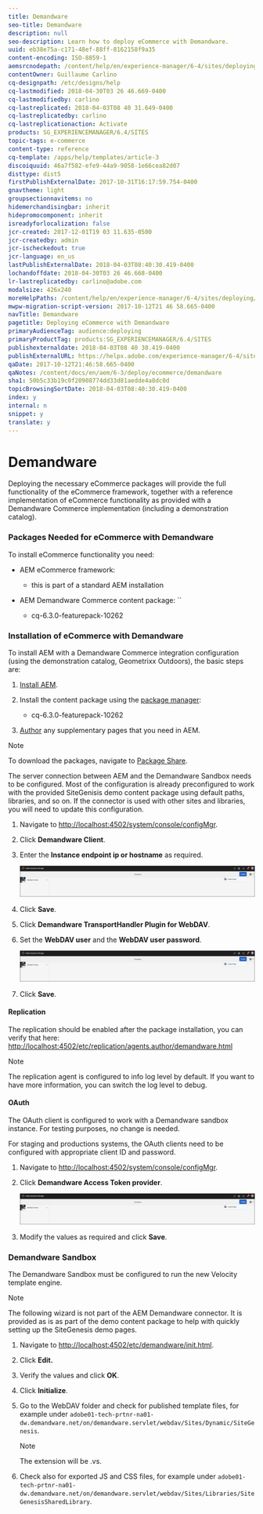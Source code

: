 ```yaml
---
title: Demandware
seo-title: Demandware
description: null
seo-description: Learn how to deploy eCommerce with Demandware.
uuid: eb38e75a-c171-48ef-88ff-8162158f9a35
content-encoding: ISO-8859-1
aemsrcnodepath: /content/help/en/experience-manager/6-4/sites/deploying/using/demandware
contentOwner: Guillaume Carlino
cq-designpath: /etc/designs/help
cq-lastmodified: 2018-04-30T03 26 46.669-0400
cq-lastmodifiedby: carlino
cq-lastreplicated: 2018-04-03T08 40 31.649-0400
cq-lastreplicatedby: carlino
cq-lastreplicationaction: Activate
products: SG_EXPERIENCEMANAGER/6.4/SITES
topic-tags: e-commerce
content-type: reference
cq-template: /apps/help/templates/article-3
discoiquuid: 46a7f582-efe9-44a9-9058-1e66cea82d07
disttype: dist5
firstPublishExternalDate: 2017-10-31T16:17:59.754-0400
gnavtheme: light
groupsectionnavitems: no
hidemerchandisingbar: inherit
hidepromocomponent: inherit
isreadyforlocalization: false
jcr-created: 2017-12-01T19 03 11.635-0500
jcr-createdby: admin
jcr-ischeckedout: true
jcr-language: en_us
lastPublishExternalDate: 2018-04-03T08:40:30.419-0400
lochandoffdate: 2018-04-30T03 26 46.668-0400
lr-lastreplicatedby: carlino@adobe.com
modalsize: 426x240
moreHelpPaths: /content/help/en/experience-manager/6-4/sites/deploying/morehelp/e-commerce;/content/help/en/experience-manager/6-4/sites/deploying/morehelp/e-commerce
mwpw-migration-script-version: 2017-10-12T21 46 58.665-0400
navTitle: Demandware
pagetitle: Deploying eCommerce with Demandware
primaryAudienceTag: audience:deploying
primaryProductTag: products:SG_EXPERIENCEMANAGER/6.4/SITES
publishexternaldate: 2018-04-03T08 40 30.419-0400
publishExternalURL: https://helpx.adobe.com/experience-manager/6-4/sites/deploying/using/demandware.html
qaDate: 2017-10-12T21:46:58.665-0400
qaNotes: /content/docs/en/aem/6-3/deploy/ecommerce/demandware
sha1: 50b5c33b19c0f20908774dd33d81aedde4a8dc0d
topicBrowsingSortDate: 2018-04-03T08:40:30.419-0400
index: y
internal: n
snippet: y
translate: y
---
```


# Demandware

Deploying the necessary eCommerce packages will provide the full functionality of the eCommerce framework, together with a reference implementation of eCommerce functionality as provided with a Demandware Commerce implementation (including a demonstration catalog).

### Packages Needed for eCommerce with Demandware

To install eCommerce functionality you need:

* AEM eCommerce framework:

    * this is part of a standard AEM installation

* AEM Demandware Commerce content package: ``

    * cq-6.3.0-featurepack-10262

### Installation of eCommerce with Demandware

To install AEM with a Demandware Commerce integration configuration (using the demonstration catalog, Geometrixx Outdoors), the basic steps are:

1. [Install AEM](deploy.md).

1. Install the content package using the [package manager](/content/help/en/experience-manager/6-4/sites/administering/using/package-manager):

    * cq-6.3.0-featurepack-10262

1. [Author](/content/help/en/experience-manager/6-4/sites/authoring/using/page-authoring) any supplementary pages that you need in AEM.

>[!NOTE]
>
><p>To download the packages, navigate to&nbsp;<a href="/content/help/en/experience-manager/6-4/sites/administering/using/package-manager.html#PackageShare">Package Share</a>.</p>

The server connection between AEM and the Demandware Sandbox needs to be configured. Most of the configuration is already preconfigured to work with the provided SiteGenisis demo content package using default paths, libraries, and so on. If the connector is used with other sites and libraries, you will need to update this configuration.

1. Navigate to [http://localhost:4502/system/console/configMgr](http://localhost:4502/system/console/configMgr).

1. Click **Demandware Client**.

1. Enter the **Instance endpoint ip or hostname** as required.

   ![](assets/chlimage_1.png)

1. Click **Save**.

1. Click **Demandware TransportHandler Plugin for WebDAV**.

1. Set the **WebDAV user** and the **WebDAV user password**.

   ![](assets/chlimage_1.png)

1. Click **Save**.

#### Replication

The replication should be enabled after the package installation, you can verify that here: [http://localhost:4502/etc/replication/agents.author/demandware.html](http://localhost:4502/etc/replication/agents.author/demandware.html)

>[!NOTE]
>
><p>The replication agent is configured to info log level by default. If you want to have more information, you can switch the log level to debug.</p>

#### OAuth

The OAuth client is configured to work with a Demandware sandbox instance. For testing purposes, no change is needed.

For staging and productions systems, the OAuth clients need to be configured with appropriate client ID and password.

1. Navigate to [http://localhost:4502/system/console/configMgr](http://localhost:4502/system/console/configMgr).

1. Click **Demandware Access Token provider**.

   ![](assets/chlimage_1.png)

1. Modify the values as required and click **Save**.

### Demandware Sandbox

The Demandware Sandbox must be configured to run the new Velocity template engine.

>[!NOTE]
>
><p>The following wizard is not part of the AEM Demandware connector. It is provided as is as part of the demo content package to help with quickly setting up the SiteGenesis demo pages.</p>

1. Navigate to [http://localhost:4502/etc/demandware/init.html](http://localhost:4502/etc/demandware/init.html).

1. Click **Edit.**

1. Verify the values and click **OK**.

1. Click **Initialize**.

1. Go to the WebDAV folder and check for published template files, for example under `adobe01-tech-prtnr-na01-dw.demandware.net/on/demandware.servlet/webdav/Sites/Dynamic/SiteGenesis`.

   >[!NOTE]
   >
   ><p>The extension will be <span class="code">.vs</span>.</p> 

1. Check also for exported JS and CSS files, for example under `adobe01-tech-prtnr-na01-dw.demandware.net/on/demandware.servlet/webdav/Sites/Libraries/SiteGenesisSharedLibrary`.

